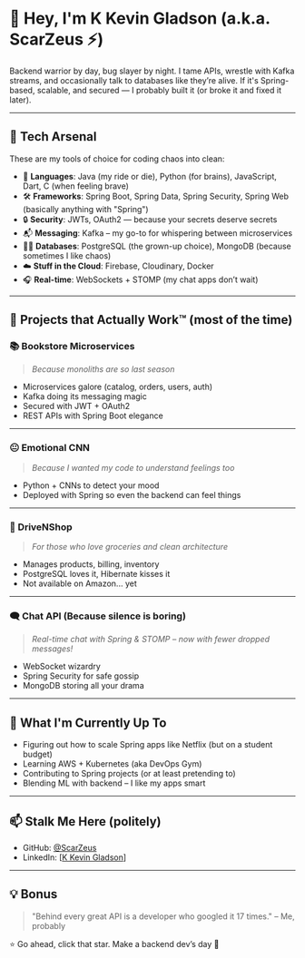 # 👋 Hey, I'm K Kevin Gladson (a.k.a. ScarZeus ⚡)

Backend warrior by day, bug slayer by night. I tame APIs, wrestle with Kafka streams, and occasionally talk to databases like they’re alive. If it's Spring-based, scalable, and secured — I probably built it (or broke it and fixed it later).

---

## 🧰 Tech Arsenal

These are my tools of choice for coding chaos into clean:

- 🧠 **Languages**: Java (my ride or die), Python (for brains), JavaScript, Dart, C (when feeling brave)
- 🛠 **Frameworks**: Spring Boot, Spring Data, Spring Security, Spring Web (basically anything with "Spring")
- 🔒 **Security**: JWTs, OAuth2 — because your secrets deserve secrets
- 📬 **Messaging**: Kafka – my go-to for whispering between microservices
- 🧘‍♂️ **Databases**: PostgreSQL (the grown-up choice), MongoDB (because sometimes I like chaos)
- ☁️ **Stuff in the Cloud**: Firebase, Cloudinary, Docker
- 🎧 **Real-time**: WebSockets + STOMP (my chat apps don’t wait)

---

## 🧪 Projects that Actually Work™ (most of the time)

### 📚 Bookstore Microservices
> *Because monoliths are so last season*

- Microservices galore (catalog, orders, users, auth)
- Kafka doing its messaging magic
- Secured with JWT + OAuth2
- REST APIs with Spring Boot elegance

---

### 😐 Emotional CNN
> *Because I wanted my code to understand feelings too*

- Python + CNNs to detect your mood
- Deployed with Spring so even the backend can feel things

---

### 🛒 DriveNShop
> *For those who love groceries and clean architecture*

- Manages products, billing, inventory
- PostgreSQL loves it, Hibernate kisses it
- Not available on Amazon... yet

---

### 🗨️ Chat API (Because silence is boring)
> *Real-time chat with Spring & STOMP – now with fewer dropped messages!*

- WebSocket wizardry
- Spring Security for safe gossip
- MongoDB storing all your drama

---

## 🧠 What I'm Currently Up To

- Figuring out how to scale Spring apps like Netflix (but on a student budget)
- Learning AWS + Kubernetes (aka DevOps Gym)
- Contributing to Spring projects (or at least pretending to)
- Blending ML with backend – I like my apps smart

---

## 📫 Stalk Me Here (politely)

- GitHub: [@ScarZeus](https://github.com/ScarZeus)
- LinkedIn: [[K Kevin Gladson](https://www.linkedin.com/in/k-kevin-gladson-98888722a?utm_source=share&utm_campaign=share_via&utm_content=profile&utm_medium=android_app)]

---

## 💡 Bonus

> "Behind every great API is a developer who googled it 17 times." – Me, probably

⭐️ Go ahead, click that star. Make a backend dev’s day 🌟  
